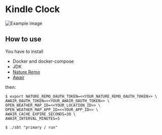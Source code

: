 Kindle Clock
=====================================

![Example image](https://y-yu.github.io/kindle-clock/example.png)

## How to use

You have to install

- Docker and docker-compose
- JDK
- [Nature Remo](https://en.nature.global/products/)
- [Awair](https://www.getawair.com/home/element)

then:

```console
$ export NATURE_REMO_OAUTH_TOKEN=<<YOUR_NATURE_REMO_OAUTH_TOKEN>> \
AWAIR_OAUTH_TOKEN=<<YOUR_AWAIR_OAUTH_TOKEN>> \
OPEN_WEATHER_MAP_ID=<<YOUR_LOCATION_ID>> \
OPEN_WEATHER_MAP_APP_ID=<<YOUR_APP_ID>> \
AWAIR_CACHE_EXPIRE_SECONDS=30 \
AWAIR_INTERVAL_MINUTES=5

$ ./sbt "primary / run"
```